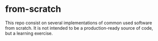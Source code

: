 # from-scratch
This repo consist on several implementations of common used software from scratch. It is not intended to be a production-ready source of code, but a learning exercise.
